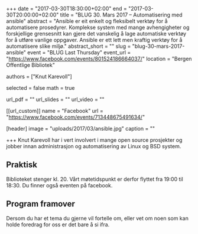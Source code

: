 +++
date = "2017-03-30T18:30:00+02:00"
end = "2017-03-30T20:00:00+02:00"
title = "BLUG 30. Mars 2017 – Automatisering med ansible"
abstract = "Ansible er eit enkelt og fleksibelt verktøy for å automatisere prosedyrer. Komplekse system med mange avhengigheter og forskjellige grensesnitt kan gjere det vanskelig å lage automatiske verktøy for å utføre vanlige oppgaver. Ansible er ett lett men kraftig verktøy for å automatisere slike miljø."
abstract_short = ""
slug = "blug-30-mars-2017-ansible"
event = "BLUG Last Thursday"
event_url = "https://www.facebook.com/events/801524186664037/"
location = "Bergen Offentlige Bibliotek"

authors = ["Knut Karevoll"]

selected = false
math = true

url_pdf = ""
url_slides = ""
url_video = ""


[[url_custom]]
name = "Facebook"
url = "https://www.facebook.com/events/713448675491634/"


[header]
image = "uploads/2017/03/ansible.jpg"
caption = ""

+++
Knut Karevoll har i vert involvert i mange open source prosjekter og jobber innan administrasjon og automatisering av Linux og BSD system.

## Praktisk

Biblioteket stenger kl. 20. Vårt møtetidspunkt er derfor flyttet fra 19:00 til 18:30. Du finner også eventen på facebook.

## Program framover

Dersom du har et tema du gjerne vil fortelle om, eller vet om noen som kan holde foredrag for oss er det bare å si ifra.
